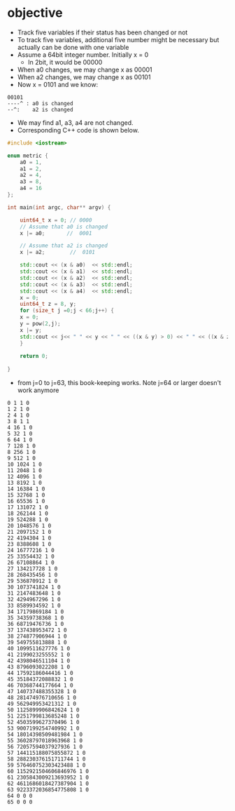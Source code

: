 # objective
- Track five variables if their status has been changed or not
- To track five variables, additional five number might be necessary but actually can be done with one variable
- Assume a 64bit integer number. Initially x = 0
  - In 2bit, it would be 00000
- When a0 changes, we may change x as 00001
- When a2 changes, we may change x as 00101
- Now x = 0101 and we know:
```
00101
----^ : a0 is changed
--^:    a2 is changed
```
- We may find a1, a3, a4 are not changed.
- Corresponding C++ code is shown below.

```c++
#include <iostream>

enum metric {
    a0 = 1,
    a1 = 2,
    a2 = 4,
    a3 = 8,
    a4 = 16
};

int main(int argc, char** argv) {

    uint64_t x = 0; // 0000
    // Assume that a0 is changed
    x |= a0;       //  0001

    // Assume that a2 is changed
    x |= a2;        //  0101

    std::cout << (x & a0)  << std::endl;
    std::cout << (x & a1)  << std::endl;
    std::cout << (x & a2)  << std::endl;  
    std::cout << (x & a3)  << std::endl;
    std::cout << (x & a4)  << std::endl;
    x = 0;
    uint64_t z = 8, y;
    for (size_t j =0;j < 66;j++) {
	x = 0;
	y = pow(2,j);
	x |= y;
	std::cout << j<< " " << y << " " << ((x & y) > 0) << " " << ((x & z) > 0) << std::endl;
    }
        
    return 0;
    
}
```
- from j=0 to j=63, this book-keeping works. Note j=64 or larger doesn't work anymore
```
0 1 1 0
1 2 1 0
2 4 1 0
3 8 1 1
4 16 1 0
5 32 1 0
6 64 1 0
7 128 1 0
8 256 1 0
9 512 1 0
10 1024 1 0
11 2048 1 0
12 4096 1 0
13 8192 1 0
14 16384 1 0
15 32768 1 0
16 65536 1 0
17 131072 1 0
18 262144 1 0
19 524288 1 0
20 1048576 1 0
21 2097152 1 0
22 4194304 1 0
23 8388608 1 0
24 16777216 1 0
25 33554432 1 0
26 67108864 1 0
27 134217728 1 0
28 268435456 1 0
29 536870912 1 0
30 1073741824 1 0
31 2147483648 1 0
32 4294967296 1 0
33 8589934592 1 0
34 17179869184 1 0
35 34359738368 1 0
36 68719476736 1 0
37 137438953472 1 0
38 274877906944 1 0
39 549755813888 1 0
40 1099511627776 1 0
41 2199023255552 1 0
42 4398046511104 1 0
43 8796093022208 1 0
44 17592186044416 1 0
45 35184372088832 1 0
46 70368744177664 1 0
47 140737488355328 1 0
48 281474976710656 1 0
49 562949953421312 1 0
50 1125899906842624 1 0
51 2251799813685248 1 0
52 4503599627370496 1 0
53 9007199254740992 1 0
54 18014398509481984 1 0
55 36028797018963968 1 0
56 72057594037927936 1 0
57 144115188075855872 1 0
58 288230376151711744 1 0
59 576460752303423488 1 0
60 1152921504606846976 1 0
61 2305843009213693952 1 0
62 4611686018427387904 1 0
63 9223372036854775808 1 0
64 0 0 0
65 0 0 0
```

